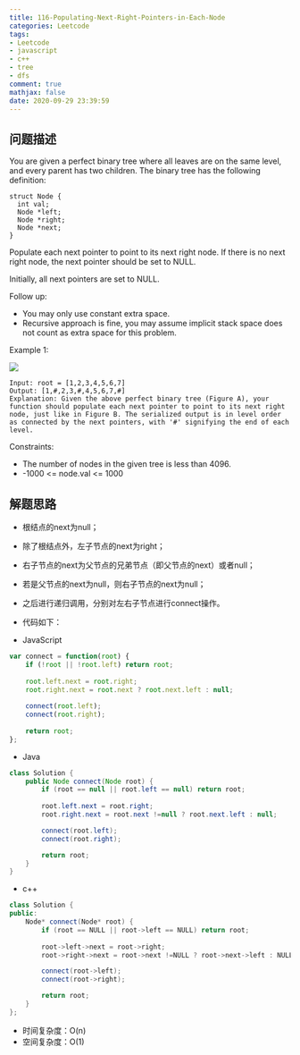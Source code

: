 ```yaml
---
title: 116-Populating-Next-Right-Pointers-in-Each-Node
categories: Leetcode
tags: 
- Leetcode
- javascript
- c++
- tree
- dfs
comment: true
mathjax: false
date: 2020-09-29 23:39:59
---
```


## 问题描述

You are given a perfect binary tree where all leaves are on the same level, and every parent has two children. The binary tree has the following definition:

```
struct Node {
  int val;
  Node *left;
  Node *right;
  Node *next;
}
```

Populate each next pointer to point to its next right node. If there is no next right node, the next pointer should be set to NULL.

Initially, all next pointers are set to NULL.
<!--more-->
 

Follow up:

- You may only use constant extra space.
- Recursive approach is fine, you may assume implicit stack space does not count as extra space for this problem.
 

Example 1:

![](https://assets.leetcode.com/uploads/2019/02/14/116_sample.png)

```
Input: root = [1,2,3,4,5,6,7]
Output: [1,#,2,3,#,4,5,6,7,#]
Explanation: Given the above perfect binary tree (Figure A), your function should populate each next pointer to point to its next right node, just like in Figure B. The serialized output is in level order as connected by the next pointers, with '#' signifying the end of each level.
```

Constraints:

- The number of nodes in the given tree is less than 4096.
- -1000 <= node.val <= 1000


## 解题思路

- 根结点的next为null；
- 除了根结点外，左子节点的next为right；
- 右子节点的next为父节点的兄弟节点（即父节点的next）或者null；
- 若是父节点的next为null，则右子节点的next为null；
- 之后进行递归调用，分别对左右子节点进行connect操作。

- 代码如下：

- JavaScript

```JavaScript
var connect = function(root) {
    if (!root || !root.left) return root;
    
    root.left.next = root.right;
    root.right.next = root.next ? root.next.left : null;
    
    connect(root.left);
    connect(root.right);
    
    return root;
};

```

- Java
  
```java
class Solution {
    public Node connect(Node root) {
        if (root == null || root.left == null) return root;
    
        root.left.next = root.right;
        root.right.next = root.next !=null ? root.next.left : null;

        connect(root.left);
        connect(root.right);

        return root;
    }
}
```

- c++

```cpp
class Solution {
public:
    Node* connect(Node* root) {
        if (root == NULL || root->left == NULL) return root;
    
        root->left->next = root->right;
        root->right->next = root->next !=NULL ? root->next->left : NULL;

        connect(root->left);
        connect(root->right);

        return root;
    }
};
```


- 时间复杂度：O(n)
- 空间复杂度：O(1)

